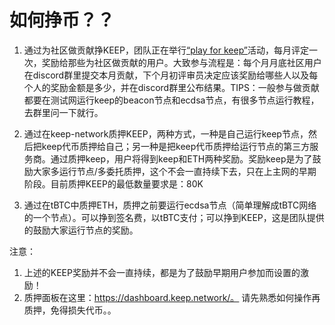 # 如何挣币？？

1. 通过为社区做贡献挣KEEP，团队正在举行[“play for keep”](https://blog.keep.network/how-to-play-for-keeps-297f246455d4)活动，每月评定一次，奖励给那些为社区做贡献的用户。大致参与流程是：每个月月底社区用户在discord群里提交本月贡献，下个月初评审员决定应该奖励给哪些人以及每个人的奖励金额是多少，并在discord群里公布结果。TIPS：一般参与做贡献都要在测试网运行keep的beacon节点和ecdsa节点，有很多节点运行教程，去群里问一下就行。

2. 通过在keep-network质押KEEP，两种方式，一种是自己运行keep节点，然后把keep代币质押给自己；另一种是把keep代币质押给运行节点的第三方服务商。通过质押keep，用户将得到keep和ETH两种奖励。奖励keep是为了鼓励大家多运行节点/多委托质押，这个不会一直持续下去，只在上主网的早期阶段。目前质押KEEP的最低数量要求是：80K

3. 通过在tBTC中质押ETH，质押之前要运行ecdsa节点（简单理解成tBTC网络的一个节点）。可以挣到签名费，以tBTC支付；可以挣到KEEP，这是团队提供的鼓励大家运行节点的奖励。

注意： 

1. 上述的KEEP奖励并不会一直持续，都是为了鼓励早期用户参加而设置的激励！
2. 质押面板在这里：https://dashboard.keep.network/。
请先熟悉如何操作再质押，免得损失代币。。
